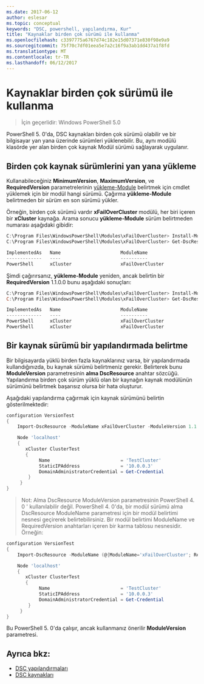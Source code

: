 ```yaml
---
ms.date: 2017-06-12
author: eslesar
ms.topic: conceptual
keywords: "DSC, powershell, yapılandırma, Kur"
title: "Kaynaklar birden çok sürümü ile kullanma"
ms.openlocfilehash: c3397775a6767d74c182e15d07371e830f98e9a9
ms.sourcegitcommit: 75f70c7df01eea5e7a2c16f9a3ab1dd437a1f8fd
ms.translationtype: MT
ms.contentlocale: tr-TR
ms.lasthandoff: 06/12/2017
---
```

# <a name="using-resources-with-multiple-versions"></a>Kaynaklar birden çok sürümü ile kullanma

> İçin geçerlidir: Windows PowerShell 5.0

PowerShell 5. 0'da, DSC kaynakları birden çok sürümü olabilir ve bir bilgisayar yan yana üzerinde sürümleri yüklenebilir. Bu, aynı modülü klasörde yer alan birden çok kaynak Modül sürümü sağlayarak uygulanır.

## <a name="installing-multiple-resource-versions-side-by-side"></a>Birden çok kaynak sürümlerini yan yana yükleme

Kullanabileceğiniz **MinimumVersion**, **MaximumVersion**, ve **RequiredVersion** parametrelerinin [yükleme-Module](https://technet.microsoft.com/en-us/library/dn807162.aspx) belirtmek için cmdlet yüklemek için bir modül hangi sürümü. Çağırma **yükleme-Module** belirtmeden bir sürüm en son sürümü yükler.

Örneğin, birden çok sürümü vardır **xFailOverCluster** modülü, her biri içeren bir **xCluster** kaynağa. Arama sonucu **yükleme-Module** sürüm belirtmeden numarası aşağıdaki gibidir:

```powershell
C:\Program Files\WindowsPowerShell\Modules\xFailOverCluster> Install-Module xFailOverCluster
C:\Program Files\WindowsPowerShell\Modules\xFailOverCluster> Get-DscResource xCluster

ImplementedAs   Name                      ModuleName                     Version    Properties
-------------   ----                      ----------                     -------    ----------
PowerShell      xCluster                  xFailOverCluster               1.2.0.0    {DomainAdministratorCredential, ...
```

Şimdi çağırırsanız, **yükleme-Module** yeniden, ancak belirtin bir **RequiredVersion** 1.1.0.0 bunu aşağıdaki sonuçları:

```powershell
C:\Program Files\WindowsPowerShell\Modules\xFailOverCluster> Install-Module xFailOverCluster -RequiredVersion 1.1
C:\Program Files\WindowsPowerShell\Modules\xFailOverCluster> Get-DscResource xCluster

ImplementedAs   Name                      ModuleName                     Version    Properties
-------------   ----                      ----------                     -------    ----------
PowerShell      xCluster                  xFailOverCluster               1.1        {DomainAdministratorCredential, Name, ...
PowerShell      xCluster                  xFailOverCluster               1.2.0.0    {DomainAdministratorCredential, Name, ...
```

## <a name="specifying-a-resource-version-in-a-configuration"></a>Bir kaynak sürümü bir yapılandırmada belirtme

Bir bilgisayarda yüklü birden fazla kaynaklarınız varsa, bir yapılandırmada kullandığınızda, bu kaynak sürümü belirtmeniz gerekir. Belirterek bunu **ModuleVersion** parametresinin **alma DscResource** anahtar sözcüğü. Yapılandırma birden çok sürüm yüklü olan bir kaynağın kaynak modülünün sürümünü belirtmek başarısız olursa bir hata oluşturur.

Aşağıdaki yapılandırma çağırmak için kaynak sürümünü belirtin gösterilmektedir:

```powershell
configuration VersionTest
{
    Import-DscResource -ModuleName xFailOverCluster -ModuleVersion 1.1

    Node 'localhost'
    {
       xCluster ClusterTest
       {
            Name                          = 'TestCluster'
            StaticIPAddress               = '10.0.0.3'
            DomainAdministratorCredential = Get-Credential
        }
     }
}     
```

>Not: Alma DscResource ModuleVersion parametresinin PowerShell 4. 0 ' kullanılabilir değil. PowerShell 4. 0'da, bir modül sürümü alma DscResource ModuleName parametresi için bir modül belirtimi nesnesi geçirerek belirtebilirsiniz. Bir modül belirtimi ModuleName ve RequiredVersion anahtarları içeren bir karma tablosu nesnesidir. Örneğin:

```powershell
configuration VersionTest
{
    Import-DscResource -ModuleName (@{ModuleName='xFailOverCluster'; RequiredVersion='1.1'} )

    Node 'localhost'
    {
       xCluster ClusterTest
       {
            Name                          = 'TestCluster'
            StaticIPAddress               = '10.0.0.3'
            DomainAdministratorCredential = Get-Credential
        }
     }
}     
```

Bu PowerShell 5. 0'da çalışır, ancak kullanmanız önerilir **ModuleVersion** parametresi.

## <a name="see-also"></a>Ayrıca bkz:
* [DSC yapılandırmaları](configurations.md)
* [DSC kaynakları](resources.md)

